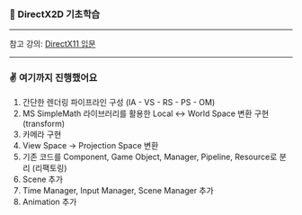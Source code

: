 ### 🌱 DirectX2D 기초학습
-----
참고 강의: [DirectX11 입문](https://www.inflearn.com/course/lecture?courseSlug=directx11-%EA%B2%8C%EC%9E%84%EA%B0%9C%EB%B0%9C-%EB%8F%84%EC%95%BD%EB%B0%98&unitId=148641&tab=curriculum)

-----
### ✌️ 여기까지 진행했어요
1. 간단한 렌더링 파이프라인 구성 (IA - VS - RS - PS - OM)
2. MS SimpleMath 라이브러리를 활용한 Local <-> World Space 변환 구현 (transform)
3. 카메라 구현
4. View Space -> Projection Space 변환
5. 기존 코드를 Component, Game Object, Manager, Pipeline, Resource로 분리 (리팩토링)
6. Scene 추가
7. Time Manager, Input Manager, Scene Manager 추가
8. Animation 추가
